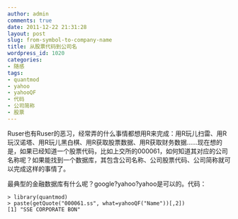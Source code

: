```yaml
---
author: admin
comments: true
date: 2011-12-22 21:31:28
layout: post
slug: from-symbol-to-company-name
title: 从股票代码到公司名
wordpress_id: 1020
categories:
- 随感
tags:
- quantmod
- yahoo
- yahooQF
- 代码
- 公司简称
- 股票
---
```


Ruser也有Ruser的恶习，经常弄的什么事情都想用R来完成：用R玩儿扫雷、用R玩汉诺塔、用R玩儿黑白棋、用R获取股票数据、用R获取财务数据……现在想的是，如果已经知道一个股票代码，比如上交所的000061，如何知道其对应的公司名称呢？如果能找到一个数据库，其包含公司名称、公司股票代码、公司简称就可以完成这样的事情了。

最典型的金融数据库有什么呢？google?yahoo?yahoo是可以的。代码：

    
    > library(quantmod)
    > paste(getQuote("000061.ss", what=yahooQF("Name"))[,2])
    [1] "SSE CORPORATE BON"
    
    



